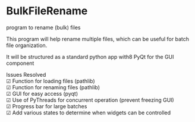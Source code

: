 # BulkFileRename
program to rename (bulk) files

This program will help rename multiple files, which can be useful for batch file organization.

It will be structured as a standard python app with8 PyQt for the GUI component


Issues Resolved<br>
&#9745; Function for loading files (pathlib) <br>
&#9745; Function for renaming files (pathlib) <br>
&#9745; GUI for easy access (pyqt) <br>
&#9745; Use of PyThreads for concurrent operation (prevent freezing GUI)<br>
&#9745; Progress bar for large batches <br>
&#9745; Add various states to determine when widgets can be controlled <br>

